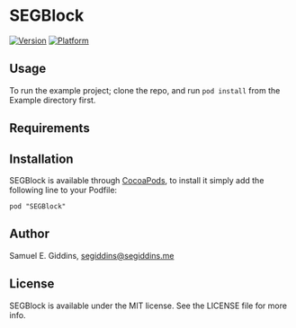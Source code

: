 # SEGBlock

[![Version](http://cocoapod-badges.herokuapp.com/v/SEGBlock/badge.png)](http://cocoadocs.org/docsets/SEGBlock)
[![Platform](http://cocoapod-badges.herokuapp.com/p/SEGBlock/badge.png)](http://cocoadocs.org/docsets/SEGBlock)

## Usage

To run the example project; clone the repo, and run `pod install` from the Example directory first.

## Requirements

## Installation

SEGBlock is available through [CocoaPods](http://cocoapods.org), to install
it simply add the following line to your Podfile:

    pod "SEGBlock"

## Author

Samuel E. Giddins, segiddins@segiddins.me

## License

SEGBlock is available under the MIT license. See the LICENSE file for more info.


